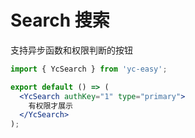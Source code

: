 # Search 搜索

支持异步函数和权限判断的按钮

```jsx
import { YcSearch } from 'yc-easy';

export default () => (
  <YcSearch authKey="1" type="primary">
    有权限才展示
  </YcSearch>
);
```
